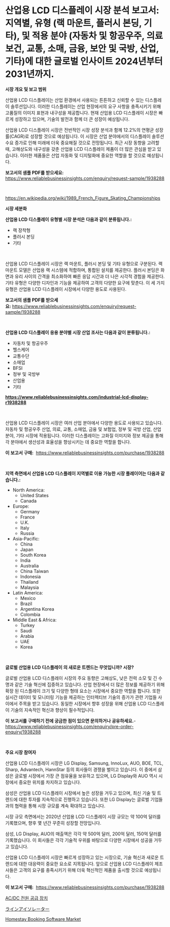 <p><h1>산업용 LCD 디스플레이 시장 분석 보고서: 지역별, 유형 (랙 마운트, 플러시 본딩, 기타), 및 적용 분야 (자동차 및 항공우주, 의료보건, 교통, 소매, 금융, 보안 및 국방, 산업, 기타)에 대한 글로벌 인사이트 2024년부터 2031년까지.</h1></p><p><strong>시장 개요 및 보고 범위</strong></p>
<p><p>산업용 LCD 디스플레이는 산업 환경에서 사용되는 튼튼하고 신뢰할 수 있는 디스플레이 솔루션입니다. 이러한 디스플레이는 산업 현장에서의 요구 사항을 충족시키기 위해 고품질의 이미지 표현과 내구성을 제공합니다. 현재 산업용 LCD 디스플레이 시장은 빠르게 성장하고 있으며, 기술의 발전과 함께 더 큰 성장이 예상됩니다. </p><p>산업용 LCD 디스플레이 시장은 전반적인 시장 성장 분석과 함께 12.2%의 연평균 성장률(CAGR)로 성장할 것으로 예상됩니다. 이 시장은 산업 분야에서의 디스플레이 솔루션 수요 증가로 인해 미래에 더욱 중요해질 것으로 전망됩니다. 최근 시장 동향을 고려할 때, 고해상도와 내구성을 갖춘 산업용 LCD 디스플레이 제품이 더 많은 관심을 받고 있습니다. 이러한 제품들은 산업 자동화 및 디지털화에 중요한 역할을 할 것으로 예상됩니다.</p></p>
<p><strong>보고서의 샘플 PDF를 받으세요:</strong> <a href="https://www.reliablebusinessinsights.com/enquiry/request-sample/1938288">https://www.reliablebusinessinsights.com/enquiry/request-sample/1938288</a></p>
<p>&nbsp;</p>
<p><a href="https://en.wikipedia.org/wiki/1989_French_Figure_Skating_Championships">https://en.wikipedia.org/wiki/1989_French_Figure_Skating_Championships</a></p>
<p><strong>시장 세분화</strong></p>
<p><strong>산업용 LCD 디스플레이 유형별 시장 분석은 다음과 같이 분류됩니다.:</strong></p>
<p><ul><li>랙 장착형</li><li>플러시 본딩</li><li>기타</li></ul></p>
<p>&nbsp;</p>
<p><p>산업용 LCD 디스플레이 시장은 랙 마운트, 플러시 본딩 및 기타 유형으로 구분된다. 랙 마운트 모델은 산업용 랙 시스템에 적합하며, 통합된 설치를 제공한다. 플러시 본딩은 화면과 유리 사이의 간격을 최소화하여 빠른 응답 시간과 더 나은 시각적 경험을 제공한다. 기타 유형은 다양한 디자인과 기능을 제공하여 고객의 다양한 요구에 맞춘다. 이 세 가지 유형은 산업용 LCD 디스플레이 시장에서 다양한 용도로 사용된다.</p></p>
<p><strong>보고서의 샘플 PDF를 받으세요:</strong>&nbsp;<a href="https://www.reliablebusinessinsights.com/enquiry/request-sample/1938288">https://www.reliablebusinessinsights.com/enquiry/request-sample/1938288</a></p>
<p>&nbsp;</p>
<p><strong> 산업용 LCD 디스플레이 응용 분야별 시장 산업 조사는 다음과 같이 분류됩니다.:</strong></p>
<p><ul><li>자동차 및 항공우주</li><li>헬스케어</li><li>교통수단</li><li>소매업</li><li>BFSI</li><li>정부 및 국방부</li><li>산업용</li><li>기타</li></ul></p>
<p><strong><a href="https://www.reliablebusinessinsights.com/industrial-lcd-display-r1938288">https://www.reliablebusinessinsights.com/industrial-lcd-display-r1938288</a></strong></p>
<p>&nbsp;</p>
<p><p>산업용 LCD 디스플레이 시장은 여러 산업 분야에서 다양한 용도로 사용되고 있습니다. 자동차 및 항공우주 산업, 의료, 교통, 소매업, 금융 및 보험업, 정부 및 국방 산업, 산업분야, 기타 시장에 적용됩니다. 이러한 디스플레이는 고화질 이미지와 정보 제공을 통해 각 분야에서 생산성과 효율성을 향상시키는 데 중요한 역할을 합니다.</p></p>
<p><strong>이 보고서 구매:</strong>&nbsp; <a href="https://www.reliablebusinessinsights.com/purchase/1938288">https://www.reliablebusinessinsights.com/purchase/1938288</a></p>
<p>&nbsp;</p>
<p><strong>지역 측면에서 산업용 LCD 디스플레이 지역별로 이용 가능한 시장 플레이어는 다음과 같습니다.:</strong></p>
<p><ul>
    <li>
        North America:
        <ul>
            <li>United States</li>
            <li>Canada</li>
        </ul>
    </li>
    <li>
        Europe:
        <ul>
            <li>Germany</li>
            <li>France</li>
            <li>U.K.</li>
            <li>Italy</li>
            <li>Russia</li>
        </ul>
    </li>
    <li>
        Asia-Pacific:
        <ul>
            <li>China</li>
            <li>Japan</li>
            <li>South Korea</li>
            <li>India</li>
            <li>Australia</li>
            <li>China Taiwan</li>
            <li>Indonesia</li>
            <li>Thailand</li>
            <li>Malaysia</li>
        </ul>
    </li>
    <li>
        Latin America:
        <ul>
            <li>Mexico</li>
            <li>Brazil</li>
            <li>Argentina Korea</li>
            <li>Colombia</li>
        </ul>
    </li>
    <li>
        Middle East & Africa:
        <ul>
            <li>Turkey</li>
            <li>Saudi</li>
            <li>Arabia</li>
            <li>UAE</li>
            <li>Korea</li>
        </ul>
    </li>
    </ul></p>
<p>&nbsp;</p>
<p><strong>글로벌 산업용 LCD 디스플레이 의 새로운 트렌드는 무엇입니까? 시장?</strong></p>
<p><p>글로벌 산업용 LCD 디스플레이 시장의 주요 동향은 고해상도, 낮은 전력 소모 및 긴 수명과 같은 기술 혁신에 집중하고 있습니다. 산업 현장에서 더 많은 정보를 제공하기 위해 확장 된 디스플레이 크기 및 다양한 형태 요소는 시장에서 중요한 역할을 합니다. 또한 실시간 데이터 및 모니터링 기능을 제공하는 인터렉티브 기술의 증가가 관련 기업들 사이에서 주목을 받고 있습니다. 동일한 시장에서 향후 성장을 위해 산업용 LCD 디스플레이 기술의 지속적인 혁신과 향상이 필수적입니다.</p></p>
<p><strong>이 보고서를 구매하기 전에 궁금한 점이 있으면 문의하거나 공유하세요.</strong>- <a href="https://www.reliablebusinessinsights.com/enquiry/pre-order-enquiry/1938288">https://www.reliablebusinessinsights.com/enquiry/pre-order-enquiry/1938288</a></p>
<p>&nbsp;</p>
<p><strong>주요 시장 참여자</strong></p>
<p><p>산업용 LCD 디스플레이 시장은 LG Display, Samsung, InnoLux, AUO, BOE, TCL, Sharp, Advantech, HannStar 등의 회사들이 경쟁을 벌이고 있습니다. 이 중에서 삼성은 글로벌 시장에서 가장 큰 점유율을 보유하고 있으며, LG Display와 AUO 역시 시장에서 중요한 위치를 차지하고 있습니다. </p><p>삼성은 산업용 LCD 디스플레이 시장에서 높은 성장을 거두고 있으며, 최신 기술 및 트렌드에 대한 투자를 지속적으로 진행하고 있습니다. 또한 LG Display는 글로벌 기업들과의 협력을 통해 시장 규모를 계속 확대하고 있습니다. </p><p>시장 규모 측면에서는 2020년 산업용 LCD 디스플레이 시장 규모는 약 100억 달러를 기록했으며, 향후 몇 년간 꾸준히 성장할 전망입니다. </p><p>삼성, LG Display, AUO의 매출액은 각각 약 500억 달러, 200억 달러, 150억 달러를 기록했습니다. 이 회사들은 각각 기술적 우위를 바탕으로 다양한 시장에서 성공을 거두고 있습니다. </p><p>산업용 LCD 디스플레이 시장은 빠르게 성장하고 있는 시장으로, 기술 혁신과 새로운 트렌드에 대한 대응력이 중요한 요소로 지목됩니다. 앞으로 산업용 LCD 디스플레이 제조사들은 고객의 요구를 충족시키기 위해 더욱 혁신적인 제품을 출시할 것으로 예상됩니다.</p></p>
<p><strong>이 보고서 구매:</strong>&nbsp;&nbsp;<a href="https://www.reliablebusinessinsights.com/purchase/1938288">https://www.reliablebusinessinsights.com/purchase/1938288</a></p>
<p><p><a href="https://github.com/LuckeyCorbin/Market-Research-Report-List-1/blob/main/2006359124172.md">AC/DC 전원 공급 장치</a></p><p><a href="https://github.com/RandallRunte2023/Market-Research-Report-List-2/blob/main/5249866122727.md">ラインアイソレーター</a></p><p><a href="https://view.publitas.com/reportprime-1/global-homestay-booking-software-industry-types-applications-market-players-regional-growth-analysis-and-future-scenarios-2024-2031/">Homestay Booking Software Market</a></p></p>